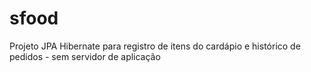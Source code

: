 # sfood
Projeto JPA Hibernate para registro de itens do cardápio e histórico de pedidos - sem servidor de aplicação

